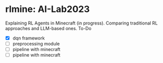# rlmine: AI-Lab2023
Explaining RL Agents in Minecraft (in progress). Comparing traditional RL approaches and LLM-based ones. 
To-Do
- [x] dqn framework
- [ ] preprocessing module
- [ ] pipeline with minecraft 
- [ ] pipeline with minecraft 
